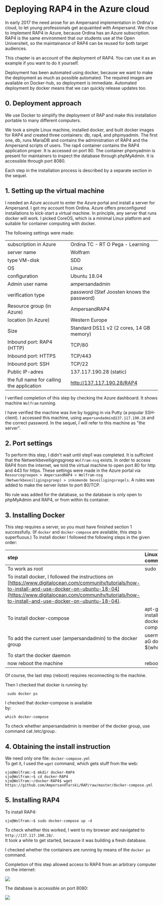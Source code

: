 # Deploying RAP4 in the Azure cloud

In early 2017 the need arose for an Ampersand implementation in Ordina's cloud, to let young professionals get acquainted with Ampersand. We chose to implement RAP4 in Azure, because Ordina has an Azure subscription. RAP4 is the same environment that our students use at the Open Universiteit, so the maintainance of RAP4 can be reused for both target audiences.

This chapter is an account of the deployment of RAP4. You can use it as an example if you want to do it yourself.

Deployment has been automated using docker, because we want to make the deployment as much as possible automated. The required images are available on Docker-hub, so deployment is immediate. Automated deployment by docker means that we can quickly release updates too.

## 0. Deployment approach

We use Docker to simplify the deployment of RAP and make this installation portable to many different computers.

We took a simple Linux machine, installed docker, and built docker images for RAP4 and created three containers: db, rap4, and phpmyadmin. The first one, db, runs MariaDB and contains the administration of RAP4 and the Ampersand scripts of users. The rap4 container contains the RAP4 application proper. It is accessed on port 80. The container phpmyadmin is present for maintainers to inspect the database through phpMyAdmin. It is accessible through port 8080.

Each step in the installation process is described by a separate section in the sequel.

## 1. Setting up the virtual machine

I needed an Azure account to enter the Azure portal and install a server for Ampersand. I got my account from Ordina. Azure offers preconfigured installations to kick-start a virtual machine. In principle, any server that runs docker will work. I picked CoreOS, which is a minimal Linux platform and suitable for container computing with docker.

The following settings were made:

|  |  |
| :--- | :--- |
| subscription in Azure | Ordina TC - RT O Pega - Learning |
| server name | Wolfram |
| type VM-disk | SDD |
| OS | Linux |
| configuration | Ubuntu 18.04 |
| Admin user name | ampersandadmin |
| verification type | password \(Stef Joosten knows the password\) |
| Resource group \(in Azure\) | AmpersandRAP4 |
| location \(in Azure\) | Western Europe |
| Size | Standard DS11 v2 \(2 cores, 14 GB memory\) |
| Inbound port: RAP4 \(HTTP\) | TCP/80 |
| Inbound port: HTTPS | TCP/443 |
| Inbound port: SSH | TCP/22 |
| Public IP-adres | 137.117.190.28 \(static\) |
| the full name for calling the application | http://137.117.190.28/RAP4 |

I verified completion of this step by checking the Azure dashboard. It shows machine `Wolfram` running.

I have verified the machine was live by logging in via Putty \(a popular SSH-client\). I accessed this machine, using `ampersandadmin@137.117.190.28` and the correct password. In the sequel, I will refer to this machine as "the server".

## 2. Port settings

To perform this step, I didn't wait until step1 was completed. It is sufficient that the Netwerkbeveiligingsgroep `Wolfram-nsg` exists. In order to access RAP4 from the internet, we told the virtual machine to open port 80 for http and 443 for https. These settings were made in the Azure portal via `Resourcegroepen > AmpersandRAP4 > Wolfram-nsg (Netwerkbeveiligingsgroep) > inkomende beveiligingsregels`. A rules was added to make the server listen to port 80/TCP.

No rule was added for the database, so the database is only open to phpMyAdmin and RAP4, or from within its container.

## 3. Installing Docker

This step requires a server, so you must have finished section 1 successfully. \(If `docker` and `docker-compose` are available, this step is superfluous.\) To install docker I followed the following steps in the given order:

| step | Linux command |
| :--- | :--- |
| To work as root | sudo -i |
| To install docker, I followed the instructions on [https://www.digitalocean.com/community/tutorials/how-to-install-and-use-docker-on-ubuntu-18-04](https://www.digitalocean.com/community/tutorials/how-to-install-and-use-docker-on-ubuntu-18-04). |  |
| To install docker-compose | apt-get install docker-compose |
| To add the current user \(ampersandadmin\) to the docker group | usermod -aG docker $\(whoami\) |
| To start the docker daemon |  |
| now reboot the machine | reboot |

Of course, the last step \(reboot\) requires reconnecting to the machine.

Then I checked that docker is running by:

```text
 sudo docker ps
```

I checked that docker-compose is available  
by:

`which docker-compose`

To check whether ampersandadmin is member of the docker group, use command cat /etc/group`.`

## 4. Obtaining the install instruction

We need only one file: `docker-compose.yml`  
To get it, I used the `wget` command, which gets stuff from the web:

```text
sjo@Wolfram:~$ mkdir docker-RAP4
sjo@Wolfram:~$ cd docker-RAP4
sjo@Wolfram:~/docker-RAP4$ wget https://github.com/AmpersandTarski/RAP/raw/master/docker-compose.yml
```

## 5. Installing RAP4

To install RAP4:

```text
sjo@Wolfram:~$ sudo docker-compose up -d
```

To check whether this worked, I went to my browser and navigated to `http://137.117.190.28/`.  
It took a while to get started, because it was building a fresh database.

I checked whether the containers are running by means of the `docker ps` command.

Completion of this step allowed access to RAP4 from an arbitrary computer on the internet:

![](../figures/import.png)

The database is accessible on port 8080:

![](../figures/phpMyAdmin.png)

